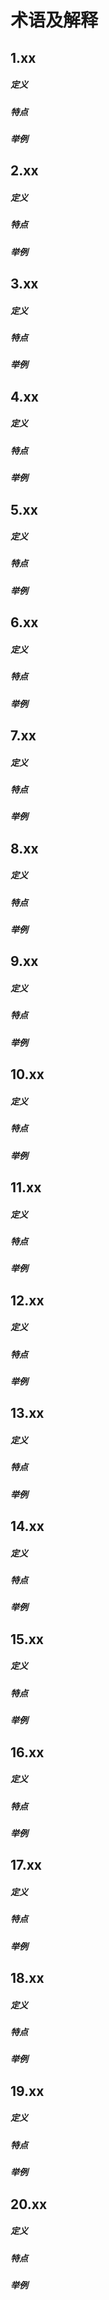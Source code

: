 # 术语及解释
## 1.xx
##### 定义
##### 特点
##### 举例
## 2.xx
##### 定义
##### 特点
##### 举例
## 3.xx
##### 定义
##### 特点
##### 举例
## 4.xx
##### 定义
##### 特点
##### 举例
## 5.xx
##### 定义
##### 特点
##### 举例
## 6.xx
##### 定义
##### 特点
##### 举例
## 7.xx
##### 定义
##### 特点
##### 举例
## 8.xx
##### 定义
##### 特点
##### 举例
## 9.xx
##### 定义
##### 特点
##### 举例
## 10.xx
##### 定义
##### 特点
##### 举例
## 11.xx
##### 定义
##### 特点
##### 举例
## 12.xx
##### 定义
##### 特点
##### 举例
## 13.xx
##### 定义
##### 特点
##### 举例
## 14.xx
##### 定义
##### 特点
##### 举例
## 15.xx
##### 定义
##### 特点
##### 举例
## 16.xx
##### 定义
##### 特点
##### 举例
## 17.xx
##### 定义
##### 特点
##### 举例
## 18.xx
##### 定义
##### 特点
##### 举例
## 19.xx
##### 定义
##### 特点
##### 举例
## 20.xx
##### 定义
##### 特点
##### 举例
